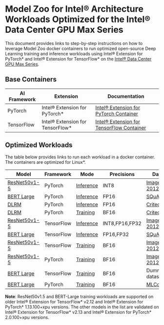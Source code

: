 # Model Zoo for Intel® Architecture Workloads Optimized for the Intel® Data Center GPU Max Series

This document provides links to step-by-step instructions on how to leverage Model Zoo docker containers to run optimized open-source Deep Learning training and inference workloads using Intel® Extension for PyTorch* and Intel® Extension for TensorFlow* on the [Intel® Data Center GPU Max Series](https://www.intel.com/content/www/us/en/products/details/discrete-gpus/data-center-gpu/max-series.html).

## Base Containers

| AI Framework                 | Extension            | Documentation |
| -----------------------------| ------------- | ----------------- |
| PyTorch | Intel® Extension for PyTorch* | [Intel® Extension for PyTorch Container](https://github.com/intel/intel-extension-for-pytorch/blob/v2.0.110%2Bxpu/docker/README.md) |
| TensorFlow | Intel® Extension for TensorFlow* | [Intel® Extension for TensorFlow Container](https://github.com/intel/intel-extension-for-tensorflow/blob/v2.13.0.0/docker/README.md)|

## Optimized Workloads

The table below provides links to run each workload in a docker container. The containers are optimized for Linux*. 

| Model                            | Framework                  | Mode | Precisions | Dataset |
| ----------------------------|     ---------- | ------------------- | ------------ | ------------ |
| [ResNet50v1-5](https://arxiv.org/pdf/1512.03385.pdf) | PyTorch | [Inference](https://github.com/IntelAI/models/blob/3.0/quickstart/image_recognition/pytorch/resnet50v1_5/inference/gpu/DEVCATALOG_MAX.md) | INT8 | [ImageNet 2012](https://github.com/IntelAI/models/tree/3.0/datasets/imagenet/README.md) |
| [BERT Large](https://arxiv.org/pdf/1810.04805.pdf)                                           | PyTorch | [Inference](https://github.com/IntelAI/models/blob/3.0/quickstart/language_modeling/pytorch/bert_large/inference/gpu/DEVCATALOG.md) | FP16 | [SQuAD](https://github.com/IntelAI/models/blob/3.0/datasets/bert_data/README.md#inference) |
| [DLRM](https://arxiv.org/abs/1906.00091) | PyTorch | [Inference](https://github.com/IntelAI/models/blob/3.0/quickstart/recommendation/pytorch/torchrec_dlrm/inference/gpu/DEVCATALOG.md) | FP16 | [Criteo](https://ailab.criteo.com/ressources/criteo-1tb-click-logs-dataset-for-mlperf) |
| [DLRM](https://arxiv.org/abs/1906.00091) | PyTorch | [Training](https://github.com/IntelAI/models/blob/3.0/quickstart/recommendation/pytorch/torchrec_dlrm/training/gpu/DEVCATALOG.md) | BF16 | [Criteo](https://ailab.criteo.com/ressources/criteo-1tb-click-logs-dataset-for-mlperf) | 
| [ResNet50v1-5](https://arxiv.org/pdf/1512.03385.pdf) | TensorFlow| [Inference](https://github.com/IntelAI/models/blob/3.0/quickstart/image_recognition/tensorflow/resnet50v1_5/inference/gpu/DEVCATALOG_MAX.md) | INT8,FP16,FP32 | [ImageNet 2012](https://github.com/IntelAI/models/tree/master/datasets/imagenet/README.md) |
| [BERT Large](https://arxiv.org/pdf/1810.04805.pdf)                                           | TensorFlow | [Inference](https://github.com/IntelAI/models/blob/3.0/quickstart/language_modeling/tensorflow/bert_large/inference/gpu/DEVCATALOG.md) | FP16,FP32 | [SQuAD ](https://github.com/IntelAI/models/blob/3.0/datasets/bert_data/README.md#inference) |
| [ResNet50v1-5](https://arxiv.org/pdf/1512.03385.pdf) | TensorFlow | [Training](https://github.com/IntelAI/models/blob/r2.12/quickstart/image_recognition/tensorflow/resnet50v1_5/training/gpu/DEVCATALOG.md) |  BF16 | [ImageNet 2012](https://github.com/IntelAI/models/tree/master/datasets/imagenet/README.md) |
| [ResNet50v1-5](https://arxiv.org/pdf/1512.03385.pdf) | PyTorch | [Training](https://github.com/IntelAI/models/blob/r2.12/quickstart/image_recognition/pytorch/resnet50v1_5/training/gpu/DEVCATALOG.md) | BF16 |  [ImageNet 2012](https://github.com/IntelAI/models/tree/master/datasets/imagenet/README.md) |
| [BERT Large](https://arxiv.org/pdf/1810.04805.pdf)                                           | TensorFlow | [Training](https://github.com/IntelAI/models/blob/r2.12/quickstart/language_modeling/tensorflow/bert_large/training/gpu/DEVCATALOG.md) | BF16 | Dummy dataset |
| [BERT Large](https://arxiv.org/pdf/1810.04805.pdf)                                           | PyTorch | [Training](https://github.com/IntelAI/models/blob/r2.12/quickstart/language_modeling/pytorch/bert_large/training/gpu/DEVCATALOG.md) | BF16 | [MLCommons](https://github.com/IntelAI/models/blob/master/quickstart/language_modeling/pytorch/bert_large/training/gpu/DEVCATALOG.md#datasets) |


**Note**: ResNet50v1.5 and BERT-Large training workloads are supported on older Intel® Extension for TensorFlow* v2.12 and Intel® Extension for PyTorch* 1.13.100+xpu versions. The other models in the list are validated on Intel® Extension for TensorFlow* v2.13 and Intel® Extension for PyTorch* 2.0.100+xpu versions.
